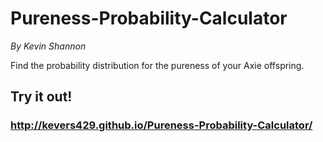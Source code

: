Pureness-Probability-Calculator
======
*By Kevin Shannon*  

Find the probability distribution for the pureness of your Axie offspring.

Try it out!
------

### http://kevers429.github.io/Pureness-Probability-Calculator/
